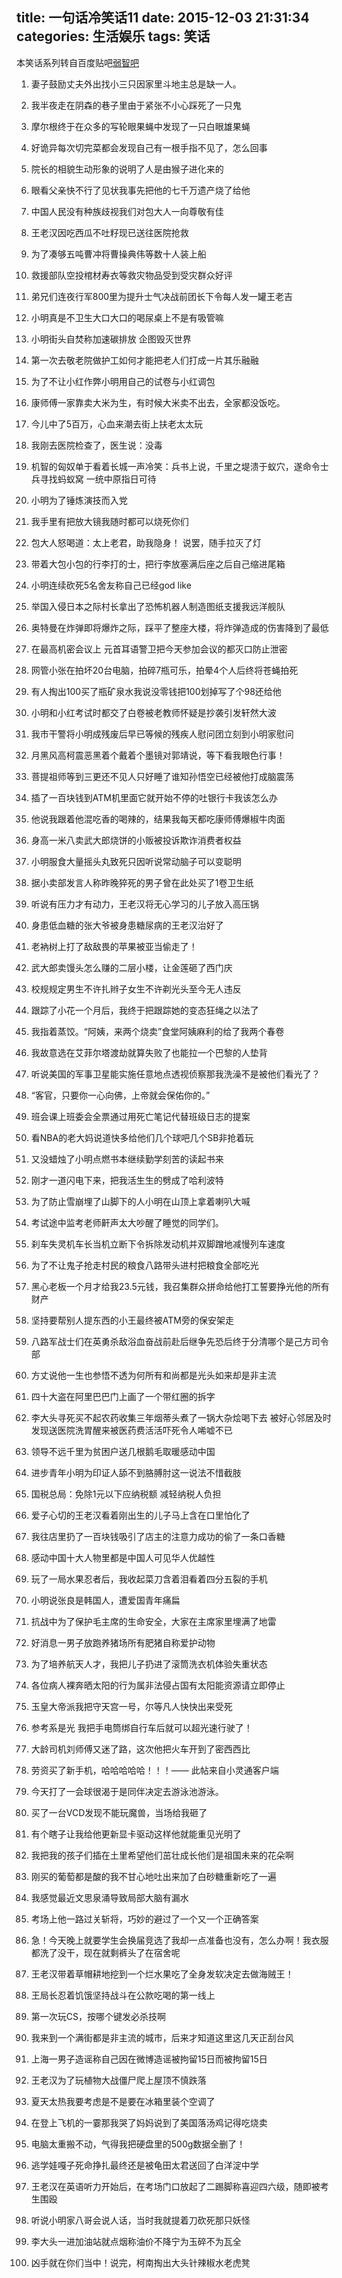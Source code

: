 title: 一句话冷笑话11
date: 2015-12-03 21:31:34
categories: 生活娱乐
tags: 笑话
---

本笑话系列转自百度贴吧[弱智吧](http://tieba.baidu.com/f?kw=%C8%F5%D6%C7)
<!-- more -->
1. 妻子鼓励丈夫外出找小三只因家里斗地主总是缺一人。

2. 我半夜走在阴森的巷子里由于紧张不小心踩死了一只鬼

3. 摩尔根终于在众多的写轮眼果蝇中发现了一只白眼雄果蝇

4. 好诡异每次切完菜都会发现自己有一根手指不见了，怎么回事

5. 院长的相貌生动形象的说明了人是由猴子进化来的

6. 眼看父亲快不行了见状我事先把他的七千万遗产烧了给他

7. 中国人民没有种族歧视我们对包大人一向尊敬有佳

8. 王老汉因吃西瓜不吐籽现已送往医院抢救

9. 为了凑够五吨曹冲将曹操典伟等数十人装上船

10. 救援部队空投棺材寿衣等救灾物品受到受灾群众好评

11. 弟兄们连夜行军800里为提升士气决战前团长下令每人发一罐王老吉

12. 小明真是不卫生大口大口的喝尿桌上不是有吸管嘛

13. 小明街头自焚称加速碳排放 企图毁灭世界

14. 第一次去敬老院做护工如何才能把老人们打成一片其乐融融

15. 为了不让小红作弊小明用自己的试卷与小红调包

16. 康师傅一家靠卖大米为生，有时候大米卖不出去，全家都没饭吃。

17. 今儿中了5百万，心血来潮去街上扶老太太玩

18. 我刚去医院检查了，医生说：没毒

19. 机智的匈奴单于看着长城一声冷笑：兵书上说，千里之堤溃于蚁穴，遂命令士兵寻找蚂蚁窝 一统中原指日可待

20. 小明为了锤炼演技而入党

21. 我手里有把放大镜我随时都可以烧死你们

22. 包大人怒喝道：太上老君，助我隐身！ 说罢，随手拉灭了灯

23. 带着大包小包的行李打的士，把行李放塞满后座之后自己缩进尾箱

24. 小明连续砍死5名舍友称自己已经god like

25. 举国入侵日本之际村长拿出了恐怖机器人制造图纸支援我远洋舰队

26. 奥特曼在炸弹即将爆炸之际，踩平了整座大楼，将炸弹造成的伤害降到了最低

27. 在最高机密会议上 元首耳语警卫把今天参加会议的都灭口防止泄密

28. 网管小张在拍坏20台电脑，拍碎7瓶可乐，拍晕4个人后终将苍蝇拍死

29. 有人掏出100买了瓶矿泉水我说没零钱把100划掉写了个98还给他

30. 小明和小红考试时都交了白卷被老教师怀疑是抄袭引发轩然大波

31. 我市干警将小明成残废后早已等候的残疾人慰问团立刻到小明家慰问

32. 月黑风高柯震恶黑着个戴着个墨镜对郭靖说，等下看我眼色行事！

33. 菩提祖师等到三更还不见人只好睡了谁知孙悟空已经被他打成脑震荡

34. 插了一百块钱到ATM机里面它就开始不停的吐银行卡我该怎么办

35. 他说我跟着他混吃香的喝辣的，结果我每天都吃康师傅爆椒牛肉面

36. 身高一米八卖武大郎烧饼的小贩被投诉欺诈消费者权益

37. 小明服食大量摇头丸致死只因听说常动脑子可以变聪明

38. 据小卖部发言人称昨晚猝死的男子曾在此处买了1卷卫生纸

39. 听说有压力才有动力，王老汉将无心学习的儿子放入高压锅

40. 身患低血糖的张大爷被身患糖尿病的王老汉治好了

41. 老衲树上打了敌敌畏的苹果被亚当偷走了！

42. 武大郎卖馒头怎么赚的二层小楼，让金莲砸了西门庆

43. 校规规定男生不许扎辫子女生不许剃光头至今无人违反

44. 跟踪了小花一个月后，我终于把跟踪她的变态狂绳之以法了

45. 我指着蒸饺。“阿姨，来两个烧卖”食堂阿姨麻利的给了我两个春卷

46. 我故意选在艾菲尔塔渡劫就算失败了也能拉一个巴黎的人垫背

47. 听说美国的军事卫星能实施任意地点透视侦察那我洗澡不是被他们看光了？

48. “客官，只要你一心向佛，上帝就会保佑你的。”

49. 班会课上班委会全票通过用死亡笔记代替班级日志的提案

50. 看NBA的老大妈说道快多给他们几个球吧几个SB非抢着玩

51. 又没蜡烛了小明点燃书本继续勤学刻苦的读起书来

52. 刚才一道闪电下来，把我活生生的劈成了哈利波特

53. 为了防止雪崩埋了山脚下的人小明在山顶上拿着喇叭大喊

54. 考试途中监考老师鼾声太大吵醒了睡觉的同学们。

55. 刹车失灵机车长当机立断下令拆除发动机并双脚蹭地减慢列车速度

56. 为了不让鬼子抢走村民的粮食八路带头进村把粮食全部吃光

57. 黑心老板一个月才给我23.5元钱，我召集群众拼命给他打工誓要挣光他的所有财产

58. 坚持要帮别人提东西的小王最终被ATM旁的保安架走

59. 八路军战士们在英勇杀敌浴血奋战前赴后继争先恐后终于分清哪个是己方司令部

60. 方丈说他一生也参悟不透为何所有和尚都是光头如来却是非主流

61. 四十大盗在阿里巴巴门上画了一个带红圈的拆字

62. 李大头寻死买不起农药收集三年烟蒂头煮了一锅大杂烩喝下去 被好心邻居及时发现送医院洗胃醒来被医药费活活吓死令人唏嘘不已

63. 领导不远千里为贫困户送几根鹅毛取暖感动中国

64. 进步青年小明为印证人舔不到胳膊肘这一说法不惜截肢

65. 国税总局：免除1元以下应纳税额 减轻纳税人负担

66. 爱子心切的王老汉看着刚出生的儿子马上含在口里怕化了

67. 我往店里扔了一百块钱吸引了店主的注意力成功的偷了一条口香糖

68. 感动中国十大人物里都是中国人可见华人优越性

69. 玩了一局水果忍者后，我收起菜刀含着泪看着四分五裂的手机

70. 小明说张良是韩国人，遭爱国青年痛扁

71. 抗战中为了保护毛主席的生命安全，大家在主席家里埋满了地雷

72. 好消息一男子放跑养猪场所有肥猪自称爱护动物

73. 为了培养航天人才，我把儿子扔进了滚筒洗衣机体验失重状态

74. 各位病人裸奔晒太阳的行为属非法侵占国有太阳能资源请立即停止

75. 玉皇大帝派我把守天宫一号，尔等凡人快快出来受死

76. 参考系是光 我把手电筒绑自行车后就可以超光速行驶了！

77. 大龄司机刘师傅又迷了路，这次他把火车开到了密西西比

78. 劳资买了新手机，哈哈哈哈哈！！！—— 此帖来自小灵通客户端

79. 今天打了一会球很渴于是同伴决定去游泳池游泳。

80. 买了一台VCD发现不能玩魔兽，当场给我砸了

81. 有个瞎子让我给他更新显卡驱动这样他就能重见光明了

82. 我把我的孩子们插在土里希望他们茁壮成长他们是祖国未来的花朵啊

83. 刚买的葡萄都是酸的我不甘心地吐出来加了白砂糖重新吃了一遍

84. 我感觉最近文思泉涌导致局部大脑有漏水

85. 考场上他一路过关斩将，巧妙的避过了一个又一个正确答案

86. 急！今天晚上就要学生会换届竞选了我却一点准备也没有，怎么办啊！我衣服都洗了没干，现在就剩裤头了在宿舍呢

87. 王老汉带着草帽耕地挖到一个烂水果吃了全身发软决定去做海贼王！

88. 王局长忍着饥饿坚持战斗在公款吃喝的第一线上

89. 第一次玩CS，按哪个键发必杀技啊

90. 我来到一个满街都是非主流的城市，后来才知道这里这几天正刮台风

91. 上海一男子造谣称自己因在微博造谣被拘留15日而被拘留15日

92. 王老汉为了玩植物大战僵尸爬上屋顶不慎跌落

93. 夏天太热我要考虑是不是要在冰箱里装个空调了

94. 在登上飞机的一霎那我哭了妈妈说到了美国落汤鸡记得吃烧卖

95. 电脑太重搬不动，气得我把硬盘里的500g数据全删了！

96. 逃学娃嘎子死命挣扎最终还是被龟田太君送回了白洋淀中学

97. 王老汉在英语听力开始后，在考场门口放起了二踢脚称喜迎四六级，随即被考生围殴

98. 听说小明家八哥会说人话，当时我就提着刀砍死那只妖怪

99. 李大头一进加油站就点烟称油价不降宁为玉碎不为瓦全

100. 凶手就在你们当中！说完，柯南掏出大头针辣椒水老虎凳

